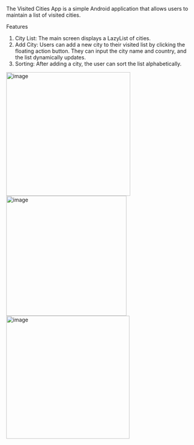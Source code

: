 The Visited Cities App is a simple Android application that allows users to maintain a list of visited cities.

Features
1. City List: The main screen displays a LazyList of cities.
2. Add City: Users can add a new city to their visited list by clicking the floating action button. They can input the city name and country, and the list dynamically updates.
3. Sorting: After adding a city, the user can sort the list alphabetically.

<img width="330" alt="image" src="https://github.com/maria-iulia-severin/visited-cities-app/assets/55393346/84085106-ad43-44ba-a8bb-3fc0460b00ef">
<img width="320" alt="image" src="https://github.com/maria-iulia-severin/visited-cities-app/assets/55393346/d918a738-aef0-4d14-af92-c3b3099c35a4">
<img width="328" alt="image" src="https://github.com/maria-iulia-severin/visited-cities-app/assets/55393346/d01e5224-9edd-438f-b773-85e6280a0d11">
